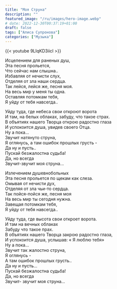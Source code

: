 ```yaml
---
title: "Моя Струна"
description: ""
featured_image: "/ru/images/hero-image.webp"
# date: 2022-12-30T00:37:19+01:00
draft: false
tags: ["Алиса Супронова"]
categories: ["Музыка"]
---
```


{{< youtube 9LIqKD3iicI >}}

Исцелением для раненых душ,  
Эта песня прольется,  
Что сейчас нам слышна..  
Избавляя от нечисти слух,  
Отделяя от зла наши сердца.  
Так лейся, лейся же, песня моя.  
На весь мир у меня ты одна.  
Оставляя потомкам тебя,  
Я уйду от тебя навсегда..

Уйду туда, где небеса свои откроют ворота  
И там, на белых облаках, забуду, что такое страх.  
В объятиях нашего Творца открою радостно глаза  
И успокоится душа, увидев своего Отца.  
Ну а пока…  
Звучит натянуто струна,  
Я оглянусь, а там ошибок прошлых грусть -  
Да ну и пусть..  
Пускай безжалостна судьба!  
Да, но всегда  
Звучит-звучит моя струна...

Излечением душевнобольных  
Эта песня прольется по щекам как слеза.  
Омывая от нечисти дух,  
Отделяя от зла чьи-то сердца.  
Так пойся-пойся же, песня моя  
На весь мир ты сегодня нужна.  
Завещая потомкам тебя,  
Я уйду от тебя навсегда..

Уйду туда, где высота свои откроет ворота.  
И там на вечных облаках  
Забуду что такое прах.  
В объятиях нашего Творца закрою радостно глаза,  
И успокоится душа, услышав: « Я люблю тебя»  
Ну а пока…  
Звучит так жалостно струна,  
Я оглянусь -  
А там ошибок прошлых грусть..  
Да ну и пусть…  
Пускай безжалостна судьба!  
Да, но всегда  
Звучит- звучит моя струна...
